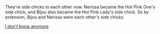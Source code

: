 <!-- title: Enemies to Lovers? -->

They're side chicks to each other now. Nerissa became the Hot Pink One's side chick, and Bijou also became the Hot Pink Lady's side chick. So by extension, Bijou and Nerissa were each other's side chicks.

[I don't know anymore](#embed:https://www.youtube.com/live/5o4TerH2bVI?feature=shared\&t=12141)
